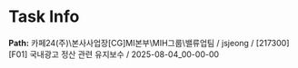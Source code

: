 # Task Info

**Path:** 카페24(주)\본사사업장\[CG]MI본부\MIH그룹\밸류업팀 / jsjeong / [217300] [F01] 국내광고 정산 관련 유지보수 / 2025-08-04_00-00-00

